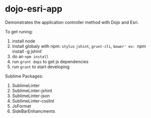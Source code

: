 dojo-esri-app
=============

Demonstrates the application controller method with Dojo and Esri.

To get runing:

1. install node
2. Install globaly with npm: `stylus` `jshint`, `grunt-cli`, `bower' ex: `npm install -g jshint`
3. do an `npm install`
4. run `grunt deps` to get js dependencies
5. run `grunt` to start developing

Sublime Packages:

1. SublimeLinter
2. SublimeLinter-jshint
3. SublimeLinter-json
4. SublimeLinter-csslint
5. JsFormat
6. SideBarEnhancments